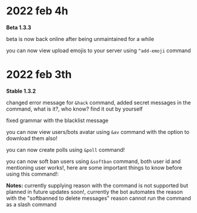 # 2022 feb 4h

**Beta 1.3.3**

beta is now back online after being unmaintained for a while

you can now view upload emojis to your server using `^add-emoji` command


# 2022 feb 3th

**Stable 1.3.2**

changed error message for `&hack` command, added secret messages in the command, what is it?, who know? find it out by yourself

fixed grammar with the blacklist message

you can now view users/bots avatar using `&av` command with the option to download them also!

you can now create polls using `&poll` command!

you can now soft ban users using `&softban` command, both user id and mentioning user works!, here are some important things to know before using this command!:

**Notes:**
currently supplying reason with the command is not supported but planned in future updates soon!, currently the bot automates the reason with the "softbanned to delete messages" reason
cannot run the command as a slash command

